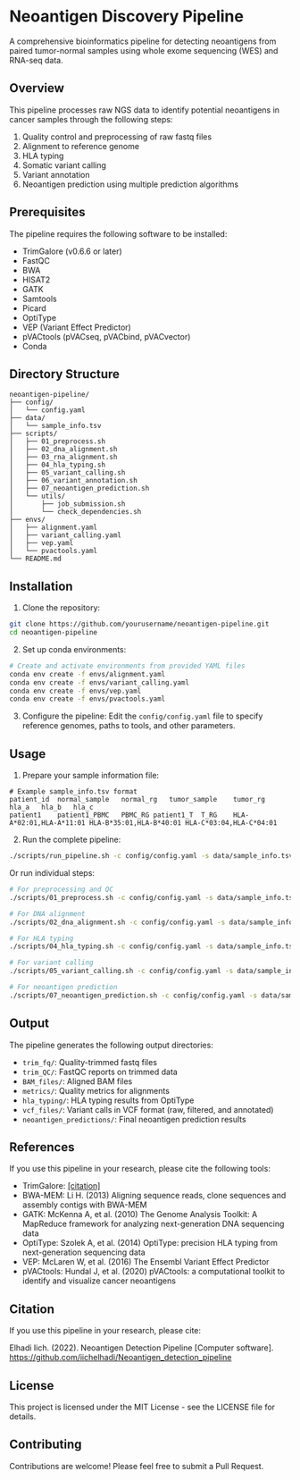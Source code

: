# Neoantigen Discovery Pipeline

A comprehensive bioinformatics pipeline for detecting neoantigens from paired tumor-normal samples using whole exome sequencing (WES) and RNA-seq data.

## Overview

This pipeline processes raw NGS data to identify potential neoantigens in cancer samples through the following steps:

1. Quality control and preprocessing of raw fastq files
2. Alignment to reference genome 
3. HLA typing
4. Somatic variant calling
5. Variant annotation
6. Neoantigen prediction using multiple prediction algorithms

## Prerequisites

The pipeline requires the following software to be installed:

- TrimGalore (v0.6.6 or later)
- FastQC
- BWA
- HISAT2
- GATK
- Samtools
- Picard
- OptiType
- VEP (Variant Effect Predictor)
- pVACtools (pVACseq, pVACbind, pVACvector)
- Conda

## Directory Structure

```
neoantigen-pipeline/
├── config/
│   └── config.yaml
├── data/
│   └── sample_info.tsv
├── scripts/
│   ├── 01_preprocess.sh
│   ├── 02_dna_alignment.sh
│   ├── 03_rna_alignment.sh
│   ├── 04_hla_typing.sh
│   ├── 05_variant_calling.sh
│   ├── 06_variant_annotation.sh
│   ├── 07_neoantigen_prediction.sh
│   └── utils/
│       ├── job_submission.sh
│       └── check_dependencies.sh
├── envs/
│   ├── alignment.yaml
│   ├── variant_calling.yaml
│   ├── vep.yaml
│   └── pvactools.yaml
└── README.md
```

## Installation

1. Clone the repository:
```bash
git clone https://github.com/yourusername/neoantigen-pipeline.git
cd neoantigen-pipeline
```

2. Set up conda environments:
```bash
# Create and activate environments from provided YAML files
conda env create -f envs/alignment.yaml
conda env create -f envs/variant_calling.yaml
conda env create -f envs/vep.yaml
conda env create -f envs/pvactools.yaml
```

3. Configure the pipeline:
Edit the `config/config.yaml` file to specify reference genomes, paths to tools, and other parameters.

## Usage

1. Prepare your sample information file:
```
# Example sample_info.tsv format
patient_id	normal_sample	normal_rg	tumor_sample	tumor_rg	hla_a	hla_b	hla_c
patient1	patient1_PBMC	PBMC_RG	patient1_T	T_RG	HLA-A*02:01,HLA-A*11:01	HLA-B*35:01,HLA-B*40:01	HLA-C*03:04,HLA-C*04:01
```

2. Run the complete pipeline:
```bash
./scripts/run_pipeline.sh -c config/config.yaml -s data/sample_info.tsv
```

Or run individual steps:
```bash
# For preprocessing and QC
./scripts/01_preprocess.sh -c config/config.yaml -s data/sample_info.tsv

# For DNA alignment
./scripts/02_dna_alignment.sh -c config/config.yaml -s data/sample_info.tsv

# For HLA typing
./scripts/04_hla_typing.sh -c config/config.yaml -s data/sample_info.tsv

# For variant calling
./scripts/05_variant_calling.sh -c config/config.yaml -s data/sample_info.tsv

# For neoantigen prediction
./scripts/07_neoantigen_prediction.sh -c config/config.yaml -s data/sample_info.tsv
```

## Output

The pipeline generates the following output directories:

- `trim_fq/`: Quality-trimmed fastq files
- `trim_QC/`: FastQC reports on trimmed data
- `BAM_files/`: Aligned BAM files
- `metrics/`: Quality metrics for alignments
- `hla_typing/`: HLA typing results from OptiType
- `vcf_files/`: Variant calls in VCF format (raw, filtered, and annotated)
- `neoantigen_predictions/`: Final neoantigen prediction results

## References

If you use this pipeline in your research, please cite the following tools:

- TrimGalore: [[citation]](https://github.com/FelixKrueger/TrimGalore)
- BWA-MEM: Li H. (2013) Aligning sequence reads, clone sequences and assembly contigs with BWA-MEM
- GATK: McKenna A, et al. (2010) The Genome Analysis Toolkit: A MapReduce framework for analyzing next-generation DNA sequencing data
- OptiType: Szolek A, et al. (2014) OptiType: precision HLA typing from next-generation sequencing data
- VEP: McLaren W, et al. (2016) The Ensembl Variant Effect Predictor
- pVACtools: Hundal J, et al. (2020) pVACtools: a computational toolkit to identify and visualize cancer neoantigens

## Citation

If you use this pipeline in your research, please cite:

Elhadi Iich. (2022). Neoantigen Detection Pipeline [Computer software]. https://github.com/iichelhadi/Neoantigen_detection_pipeline

## License

This project is licensed under the MIT License - see the LICENSE file for details.

## Contributing

Contributions are welcome! Please feel free to submit a Pull Request.
